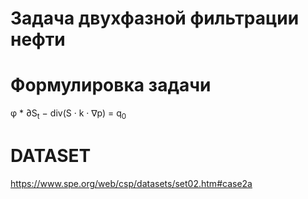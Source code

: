 # Задача двухфазной фильтрации нефти

# Формулировка задачи

&phi; \* ∂S<sub>t</sub> − div(S · k · ∇p) = q<sub>0</sub>

# DATASET

https://www.spe.org/web/csp/datasets/set02.htm#case2a
